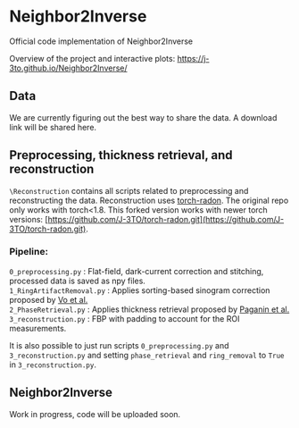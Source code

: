 # Neighbor2Inverse
Official code implementation of Neighbor2Inverse

Overview of the project and interactive plots: 
https://j-3to.github.io/Neighbor2Inverse/

## Data
We are currently figuring out the best way to share the data. A download link will be shared here.

## Preprocessing, thickness retrieval, and reconstruction
```\Reconstruction``` contains all scripts related to preprocessing and reconstructing the data. Reconstruction uses [torch-radon](https://github.com/matteo-ronchetti/torch-radon). 
The original repo only works with torch<1.8. This forked version works with newer torch versions: [https://github.com/J-3TO/torch-radon.git](https://github.com/J-3TO/torch-radon.git).


### Pipeline: 
```0_preprocessing.py``` : Flat-field, dark-current correction and stitching, processed data is saved as npy files.\
```1_RingArtifactRemoval.py``` : Applies sorting-based sinogram correction proposed by [Vo et al.](https://opg.optica.org/oe/fulltext.cfm?uri=oe-26-22-28396&id=399265)\
```2_PhaseRetrieval.py``` : Applies thickness retrieval proposed by [Paganin et al.](https://onlinelibrary.wiley.com/doi/10.1046/j.1365-2818.2002.01010.x)\
```3_reconstruction.py``` : FBP with padding to account for the ROI measurements.

It is also possible to just run scripts ```0_preprocessing.py``` and ```3_reconstruction.py``` and setting ```phase_retrieval``` and ```ring_removal``` to ```True``` in ```3_reconstruction.py```.
## Neighbor2Inverse

Work in progress, code will be uploaded soon.
